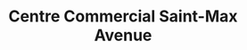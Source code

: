 ---
title: "Centre Commercial Saint-Max Avenue"
url: /saint-maximin/centre-commercial-saint-max-avenue/
shop: centre commercial
---